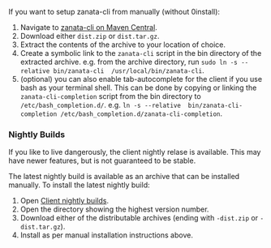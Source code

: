 If you want to setup zanata-cli from manually (without 0install):

 1. Navigate to [zanata-cli on Maven Central](http://search.maven.org/#search%7Cga%7C1%7Cg%3A%22org.zanata%22%20AND%20a%3A%22zanata-cli%22).
 1. Download either `dist.zip` or `dist.tar.gz`.
 1. Extract the contents of the archive to your location of choice.
 1. Create a symbolic link to the `zanata-cli` script in the bin directory of the extracted archive. e.g. from the archive directory, run `sudo ln -s --relative bin/zanata-cli  /usr/local/bin/zanata-cli`.
 1. (optional) you can also enable tab-autocomplete for the client if you use bash as your terminal shell. This can be done by copying or linking the `zanata-cli-completion` script from the bin directory to `/etc/bash_completion.d/`. e.g. `ln -s --relative  bin/zanata-cli-completion /etc/bash_completion.d/zanata-cli-completion`.
 
 
### Nightly Builds

If you like to live dangerously, the client nightly relase is available. This may have newer features, but is not guaranteed to be stable.

The latest nightly build is available as an archive that can be installed manually. To install the latest nightly build:

1. Open [Client nightly builds](http://repository-zanata.forge.cloudbees.com/snapshot/org/zanata/zanata-cli/).
1. Open the directory showing the highest version number.
1. Download either of the distributable archives (ending with `-dist.zip` or `-dist.tar.gz`).
1. Install as per manual installation instructions above.
